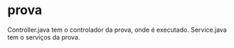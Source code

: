 # prova
Controller.java tem o controlador da prova, onde é executado.
Service.java tem o serviços da prova.
